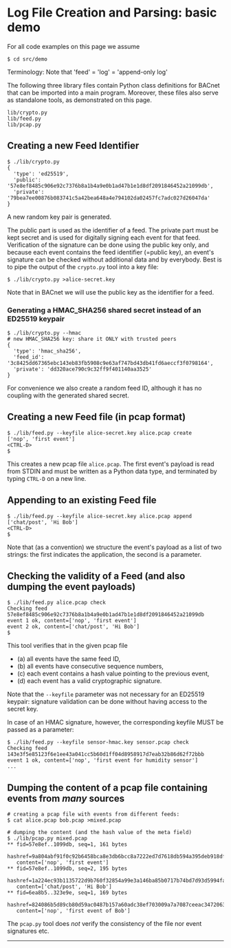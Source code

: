# Log File Creation and Parsing: basic demo

For all code examples on this page we assume
```
$ cd src/demo
```

Terminology: Note that 'feed' = 'log' = 'append-only log'


The following three library files contain Python class definitions for
BACnet that can be imported into a main program. Moreover, these files
also serve as standalone tools, as demonstrated on this page.

```
lib/crypto.py
lib/feed.py
lib/pcap.py
```

## Creating a new Feed Identifier

```
$ ./lib/crypto.py
{
  'type': 'ed25519',
  'public': '57e8ef8485c906e92c7376b8a1b4a9e0b1ad47b1e1d8df2091846452a21099db',
  'private': '79bea7ee00876b083741c5a42bea648a4e794102da02457fc7adc027d26047da'
}
```

A new random key pair is generated.

The public part is used as the identifier of a feed. The private part
must be kept secret and is used for digitally signing each event for
that feed. Verification of the signature can be done using the public
key only, and because each event contains the feed identifier (=public
key), an event's signature can be checked without additional data and
by everybody. Best is to pipe the output of the ```crypto.py``` tool
into a key file:

```
$ ./lib/crypto.py >alice-secret.key
```

Note that in BACnet we will use the public key as the identifier for a feed.


### Generating a HMAC_SHA256 shared secret instead of an ED25519 keypair

```
$ ./lib/crypto.py --hmac
# new HMAC_SHA256 key: share it ONLY with trusted peers
{
  'type': 'hmac_sha256',
  'feed_id': '3c8425dd67365ebc143eb83fb5908c9e63af747bd43db41fd6aeccf3f0798164',
  'private': 'dd320ace790c9c32ff9f401140aa3525'
}
```

For convenience we also create a random feed ID, although it has no
coupling with the generated shared secret.


## Creating a new Feed file (in pcap format)
```
$ ./lib/feed.py --keyfile alice-secret.key alice.pcap create
['nop', 'first event']
<CTRL-D>
$ 
```

This creates a new pcap file ```alice.pcap```. The first event's
payload is read from STDIN and must be written as a Python data type,
and terminated by typing ```CTRL-D``` on a new line.


## Appending to an existing Feed file
```
$ ./lib/feed.py --keyfile alice-secret.key alice.pcap append
['chat/post', 'Hi Bob']
<CTRL-D>
$ 
```
Note that (as a convention) we structure the event's payload as a list of two
strings: the first indicates the application, the second is a parameter.


## Checking the validity of a Feed (and also dumping the event payloads)

```
$ ./lib/feed.py alice.pcap check
Checking feed 57e8ef8485c906e92c7376b8a1b4a9e0b1ad47b1e1d8df2091846452a21099db
event 1 ok, content=['nop', 'first event']
event 2 ok, content=['chat/post', 'Hi Bob']
$
```

This tool verifies that in the given pcap file
- (a) all events have the same feed ID,
- (b) all events have consecutive sequence numbers,
- (c) each event contains a hash value pointing to the previous event,
- (d) each event has a valid cryptographic signature.

Note that the ```--keyfile``` parameter was not necessary for an
ED25519 keypair: signature validation can be done without having
access to the secret key.

In case of an HMAC signature, however, the corresponding keyfile MUST
be passed as a parameter:

```
$ ./lib/feed.py --keyfile sensor-hmac.key sensor.pcap check
Checking feed 143e3f5e85123f6e1ee43a041cc5b60d1ff04d8958917d7eab32b86d62f72bbb
event 1 ok, content=['nop', 'first event for humidity sensor']
...
```

## Dumping the content of a pcap file containing events from _many_ sources

```
# creating a pcap file with events from different feeds:
$ cat alice.pcap bob.pcap >mixed.pcap

# dumping the content (and the hash value of the meta field)
$ ./lib/pcap.py mixed.pcap
** fid=57e8ef..1099db, seq=1, 161 bytes
   hashref=9a804abf91f0c92b6458bca8e3db6bcc8a7222ed7d7618db594a395deb918df0
   content=['nop', 'first event']
** fid=57e8ef..1099db, seq=2, 195 bytes
   hashref=1a224ec93b1135722d9b760f32854a99e3a146ba85b0717b74bd7d93d5994fa3
   content=['chat/post', 'Hi Bob']
** fid=6ea8b5..323e9e, seq=1, 169 bytes
   hashref=824086b5d89cb80d59ac0487b157a60adc38ef703009a7a7087ceeac34720639
   content=['nop', 'first event of Bob']
```

The ```pcap.py``` tool does _not_ verify the consistency of the file nor
event signatures etc.

---